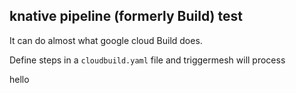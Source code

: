## knative pipeline (formerly Build) test

It can do almost what google cloud Build does.

Define steps in a `cloudbuild.yaml` file and triggermesh will process

hello
